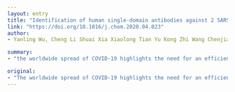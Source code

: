 ```yaml
---
layout: entry
title: "Identification of human single-domain antibodies against 2 SARS-CoV-2"
link: "https://doi.org/10.1016/j.chom.2020.04.023"
author:
- Yanling Wu, Cheng Li Shuai Xia Xiaolong Tian Yu Kong Zhi Wang Chenjian Gu Rong Zhang Chao Tu Youhua Xie Zhenlin Yang Lu Lu Shibo Jiang Tianlei Ying

summary:
- "the worldwide spread of COVID-19 highlights the need for an efficient approach to 31 rapidly develop therapeutics and prophylactics against SARS-CoV-2. 34 the development of a phage-displayed single-domain antibody library by grafting 35 na??ve complementarity-determining regions (CDRs) into framework regions of 36 human germline immunoglobulin heavy chain variable region (IGHV) alleles."

original:
- "The worldwide spread of COVID-19 highlights the need for an efficient approach to 31 rapidly develop therapeutics and prophylactics against SARS-CoV-2. The 32 SARS-CoV-2 spike protein, containing the receptor-binding domain (RBD) and S1 33 subunit involved in receptor engagement, is a potential therapeutic target. We describe 34 the development of a phage-displayed single-domain antibody library by grafting 35 na??ve complementarity-determining regions (CDRs) into framework regions of a 36 human germline immunoglobulin heavy chain variable region (IGHV) allele. Panning 37 this library against SARS-CoV-2 RBD and S1 subunit identified fully human 38 single-domain antibodies targeting five distinct epitopes on SARS-CoV-2 RBD with 39 subnanomolar to low nanomolar affinities. Some of these antibodies neutralize 40 SARS-CoV-2 by targeting a cryptic epitope located in the spike trimeric interface. 41 Collectively, this work presents a versatile platform for rapid antibody isolation and 42 identifies promising therapeutic anti-SARS-CoV-2 antibodies as well as the diverse 43 immogneic profile of the spike protein."
---
```


